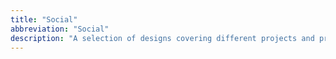 ```yaml
---
title: "Social"
abbreviation: "Social"
description: "A selection of designs covering different projects and products."
---
```

